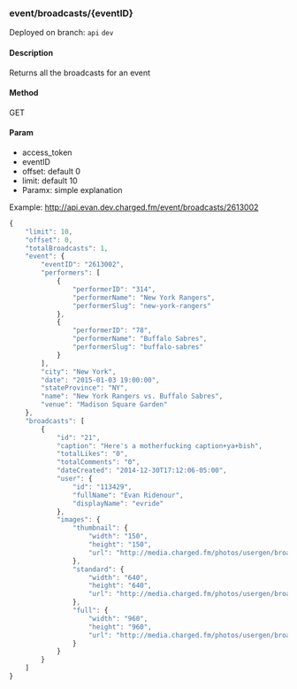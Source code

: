 ### **event/broadcasts/{eventID}**

Deployed on branch: `api` `dev`

#### **Description**

Returns all the broadcasts for an event

#### **Method**

GET

#### **Param**

- access_token
- eventID
- offset: default 0
- limit: default 10
- Paramx: simple explanation

Example:
http://api.evan.dev.charged.fm/event/broadcasts/2613002

```javascript
{
    "limit": 10,
    "offset": 0,
    "totalBroadcasts": 1,
    "event": {
        "eventID": "2613002",
        "performers": [
            {
                "performerID": "314",
                "performerName": "New York Rangers",
                "performerSlug": "new-york-rangers"
            },
            {
                "performerID": "78",
                "performerName": "Buffalo Sabres",
                "performerSlug": "buffalo-sabres"
            }
        ],
        "city": "New York",
        "date": "2015-01-03 19:00:00",
        "stateProvince": "NY",
        "name": "New York Rangers vs. Buffalo Sabres",
        "venue": "Madison Square Garden"
    },
    "broadcasts": [
        {
            "id": "21",
            "caption": "Here's a motherfucking caption+ya+bish",
            "totalLikes": "0",
            "totalComments": "0",
            "dateCreated": "2014-12-30T17:12:06-05:00",
            "user": {
                "id": "113429",
                "fullName": "Evan Ridenour",
                "displayName": "evride"
            },
            "images": {
                "thumbnail": {
                    "width": "150",
                    "height": "150",
                    "url": "http://media.charged.fm/photos/usergen/broadcasts/1419977525_004uDQth_thumbnail.jpg"
                },
                "standard": {
                    "width": "640",
                    "height": "640",
                    "url": "http://media.charged.fm/photos/usergen/broadcasts/1419977525_004uDQth_standard.jpg"
                },
                "full": {
                    "width": "960",
                    "height": "960",
                    "url": "http://media.charged.fm/photos/usergen/broadcasts/1419977525_004uDQth_full.jpg"
                }
            }
        }
    ]
}
```
